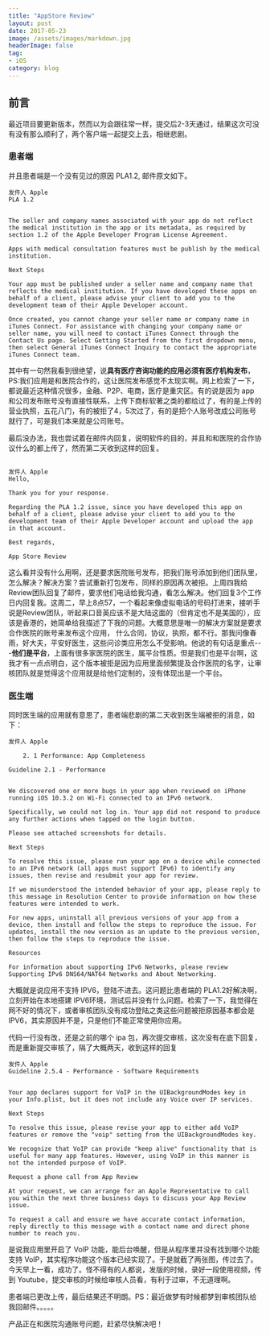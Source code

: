 ```yaml
---
title: "AppStore Review"
layout: post
date: 2017-05-23
image: /assets/images/markdown.jpg
headerImage: false
tag:
- iOS
category: blog
---
```




## 前言
最近项目要更新版本，然而以为会跟往常一样，提交后2-3天通过，结果这次可没有没有那么顺利了，两个客户端一起提交上去，相继悲剧。


### 患者端
并且患者端是一个没有见过的原因 PLA1.2, 邮件原文如下。


````
发件人 Apple
PLA 1.2


The seller and company names associated with your app do not reflect the medical institution in the app or its metadata, as required by section 1.2 of the Apple Developer Program License Agreement.

Apps with medical consultation features must be publish by the medical institution.

Next Steps

Your app must be published under a seller name and company name that reflects the medical institution. If you have developed these apps on behalf of a client, please advise your client to add you to the development team of their Apple Developer account.

Once created, you cannot change your seller name or company name in iTunes Connect. For assistance with changing your company name or seller name, you will need to contact iTunes Connect through the Contact Us page. Select Getting Started from the first dropdown menu, then select General iTunes Connect Inquiry to contact the appropriate iTunes Connect team.

````

其中有一句然我看到很绝望，说**具有医疗咨询功能的应用必须有医疗机构发布**，PS:我们应用是和医院合作的，这让医院发布感觉不太现实啊。网上检索了一下，都说最近这种情况很多，金融、P2P、电商，医疗是重灾区。有的说是因为 app 和公司发布账号没有直接性联系，上传下商标软著之类的都给过了，有的是上传的营业执照，五花八门，有的被拒了4，5次过了，有的是把个人账号改成公司账号就行了，可是我们本来就是公司账号。

最后没办法，我也尝试着在邮件内回复，说明软件的目的，并且和和医院的合作协议什么的都上传了，然而第二天收到这样的回复。

````

发件人 Apple
Hello,

Thank you for your response.

Regarding the PLA 1.2 issue, since you have developed this app on behalf of a client, please advise your client to add you to the development team of their Apple Developer account and upload the app in that account.

Best regards,

App Store Review

````


这么看并没有什么用啊，还是要求医院账号发布，把我们账号添加到他们团队里，怎么解决？解决方案？尝试重新打包发布，同样的原因再次被拒。上周四我给Review团队回复了邮件，要求他们电话给我沟通，看怎么解决。他们回复3个工作日内回复我。这周二，早上8点57，一个看起来像虚拟电话的号码打进来，接听手说是Review团队，听起来口音英应该不是大陆这面的（但肯定也不是美国的），应该是香港的，她简单给我描述了下我的问题。大概意思是唯一的解决方案就是要求合作医院的账号来发布这个应用， 什么合同，协议，执照，都不行。那我问像春雨，好大夫，平安好医生，这些问诊类应用怎么不受影响。他说的有句话是重点---**他们是平台**，上面有很多家医院的医生，属平台性质。但是我们也是平台啊，这我才有一点点明白，这个版本被拒是因为应用里面频繁提及合作医院的名字，让审核团队就是觉得这个应用就是给他们定制的，没有体现出是一个平台。


### 医生端
同时医生端的应用就有意思了，患者端悲剧的第二天收到医生端被拒的消息，如下：

````
发件人 Apple

    2. 1 Performance: App Completeness

Guideline 2.1 - Performance


We discovered one or more bugs in your app when reviewed on iPhone running iOS 10.3.2 on Wi-Fi connected to an IPv6 network.

Specifically, we could not log in. Your app did not respond to produce any further actions when tapped on the login button.

Please see attached screenshots for details.

Next Steps

To resolve this issue, please run your app on a device while connected to an IPv6 network (all apps must support IPv6) to identify any issues, then revise and resubmit your app for review.

If we misunderstood the intended behavior of your app, please reply to this message in Resolution Center to provide information on how these features were intended to work.

For new apps, uninstall all previous versions of your app from a device, then install and follow the steps to reproduce the issue. For updates, install the new version as an update to the previous version, then follow the steps to reproduce the issue.

Resources

For information about supporting IPv6 Networks, please review Supporting IPv6 DNS64/NAT64 Networks and About Networking.

````

大概就是说应用不支持 IPV6，登陆不进去。这问题比患者端的 PLA1.2好解决啊，立刻开始在本地搭建 IPV6环境，测试后并没有什么问题。检索了一下，我觉得在网不好的情况下，或者审核团队没有成功登陆之类这些问题被拒原因基本都会是 IPV6，其实原因并不是，只是他们不能正常使用你应用。

代码一行没有改，还是之前的哪个 ipa 包，再次提交审核，这次没有在底下回复，而是重新提交审核了，隔了大概两天，收到这样的回复

````
发件人 Apple
Guideline 2.5.4 - Performance - Software Requirements


Your app declares support for VoIP in the UIBackgroundModes key in your Info.plist, but it does not include any Voice over IP services.

Next Steps

To resolve this issue, please revise your app to either add VoIP features or remove the "voip" setting from the UIBackgroundModes key.

We recognize that VoIP can provide "keep alive" functionality that is useful for many app features. However, using VoIP in this manner is not the intended purpose of VoIP.

Request a phone call from App Review

At your request, we can arrange for an Apple Representative to call you within the next three business days to discuss your App Review issue.

To request a call and ensure we have accurate contact information, reply directly to this message with a contact name and direct phone number to reach you.

````

是说我应用里开启了 VoIP 功能，能后台唤醒，但是从程序里并没有找到哪个功能支持 VoIP，其实程序功能这个版本已经实现了。于是就截了两张图，传过去了。今天早上一看，成功了。怪不得有的人都说，发版的时候，录好一段使用视频，传到 Youtube，提交审核的时候给审核人员看，有利于过审，不无道理啊。


患者端已更改上传，最后结果还不明朗。PS：最近做梦有时候都梦到审核团队给我回邮件。。。。。

产品正在和医院沟通账号问题，赶紧尽快解决吧！










